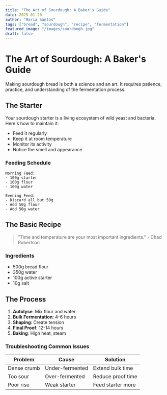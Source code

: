 ```yaml
---
title: "The Art of Sourdough: A Baker's Guide"
date: 2025-01-20
author: "Maria Santos"
tags: ["bread", "sourdough", "recipe", "fermentation"]
featured_image: "/images/sourdough.jpg"
draft: false
---
```


# The Art of Sourdough: A Baker's Guide

Making sourdough bread is both a science and an art. It requires patience, practice, and understanding of the fermentation process.

## The Starter

Your sourdough starter is a living ecosystem of wild yeast and bacteria. Here's how to maintain it:

* Feed it regularly
* Keep it at room temperature
* Monitor its activity
* Notice the smell and appearance

### Feeding Schedule

```plaintext
Morning Feed:
- 100g starter
- 100g flour
- 100g water

Evening Feed:
- Discard all but 50g
- Add 50g flour
- Add 50g water
```

## The Basic Recipe

> "Time and temperature are your most important ingredients." - Chad Robertson

### Ingredients

- 500g bread flour
- 350g water
- 100g active starter
- 10g salt

## The Process

1. **Autolyse**: Mix flour and water
2. **Bulk Fermentation**: 4-6 hours
3. **Shaping**: Create tension
4. **Final Proof**: 12-14 hours
5. **Baking**: High heat, steam

### Troubleshooting Common Issues

| Problem | Cause | Solution |
|---------|-------|----------|
| Dense crumb | Under-fermented | Extend bulk time |
| Too sour | Over-fermented | Reduce proof time |
| Poor rise | Weak starter | Feed starter more |